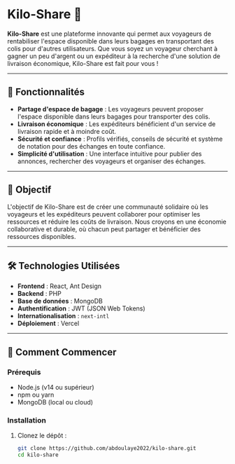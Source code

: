 # Kilo-Share 🚀

**Kilo-Share** est une plateforme innovante qui permet aux voyageurs de rentabiliser l'espace disponible dans leurs bagages en transportant des colis pour d'autres utilisateurs. Que vous soyez un voyageur cherchant à gagner un peu d'argent ou un expéditeur à la recherche d'une solution de livraison économique, Kilo-Share est fait pour vous !

---

## 📌 Fonctionnalités

- **Partage d'espace de bagage** : Les voyageurs peuvent proposer l'espace disponible dans leurs bagages pour transporter des colis.
- **Livraison économique** : Les expéditeurs bénéficient d'un service de livraison rapide et à moindre coût.
- **Sécurité et confiance** : Profils vérifiés, conseils de sécurité et système de notation pour des échanges en toute confiance.
- **Simplicité d'utilisation** : Une interface intuitive pour publier des annonces, rechercher des voyageurs et organiser des échanges.

---

## 🚀 Objectif

L'objectif de Kilo-Share est de créer une communauté solidaire où les voyageurs et les expéditeurs peuvent collaborer pour optimiser les ressources et réduire les coûts de livraison. Nous croyons en une économie collaborative et durable, où chacun peut partager et bénéficier des ressources disponibles.

---

## 🛠 Technologies Utilisées

- **Frontend** : React, Ant Design
- **Backend** : PHP
- **Base de données** : MongoDB
- **Authentification** : JWT (JSON Web Tokens)
- **Internationalisation** : `next-intl`
- **Déploiement** : Vercel

---

## 🚀 Comment Commencer

### Prérequis

- Node.js (v14 ou supérieur)
- npm ou yarn
- MongoDB (local ou cloud)

### Installation

1. Clonez le dépôt :
   ```bash
   git clone https://github.com/abdoulaye2022/kilo-share.git
   cd kilo-share